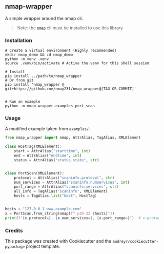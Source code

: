 ## nmap-wrapper

A simple wrapper around the nmap cli.

> Note: the [`nmap`](https://nmap.org/) cli must be installed to use this library.

### Installation

```
# Create a virtual environment (Highly recommended)
mkdir nmap_demo && cd nmap_demo
python -m venv .venv
source .venv/bin/activate # Active the venv for this shell session

# Install
pip install ../path/to/nmap_wrapper
# Or from git
pip install 'nmap_wrapper @ git+https://github.com/nmay231/nmap_wrapper@[TAG OR COMMIT]'


# Run an example
python -m nmap_wrapper.examples.port_scan
```

### Usage

A modified example taken from `examples/`.

```python
from nmap_wrapper import nmap, AttrAlias, TagAlias, XMLElement

class HostTag(XMLElement):
    start = AttrAlias("starttime", int)
    end = AttrAlias("endtime", int)
    status = AttrAlias("status.state", str)


class PortScan(XMLElement):
    protocol = AttrAlias("scaninfo.protocol", str)
    num_services = AttrAlias("scaninfo.numservices", int)
    port_range = AttrAlias("scaninfo.services", str)
    all_info = TagAlias("scaninfo", XMLElement)
    hosts = TagAlias.list("host", HostTag)


hosts = "127.0.0.1 www.example.com"
x = PortScan.from_string(nmap(f"-p20-22 {hosts}"))
print(f"{x.protocol=}, {x.num_services=}, {x.port_range=}")  # x.protocol='tcp', x.num_services=3, x.port_range='20-22'
```

### Credits

This package was created with Cookiecutter and the `audreyr/cookiecutter-pypackage` project template.
